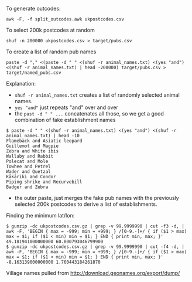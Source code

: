To generate outcodes:

```shell script
awk -F, -f split_outcodes.awk ukpostcodes.csv
```

To select 200k postcodes at random

```shell script
shuf -n 200000 ukpostcodes.csv > target/pubs.csv
```

To create a list of random pub names

```shell script
paste -d "," <(paste -d " " <(shuf -r animal_names.txt) <(yes "and") <(shuf -r animal_names.txt) | head -200000) target/pubs.csv > target/named_pubs.csv
```

Explanation: 
- `shuf -r animal_names.txt` creates a list of randomly selected animal names.
- `yes "and"` just repeats "and" over and over
- the `past -d " " ...` concatenates all those, so we get a good combination of fake establishment names

```shell script
$ paste -d " " <(shuf -r animal_names.txt) <(yes "and") <(shuf -r animal_names.txt) | head -10
Flameback and Asiatic leopard
Guillemot and Magpie
Zebra and White ibis
Wallaby and Rabbit
Polecat and Mole
Towhee and Petrel
Wader and Quetzal
Kākāriki and Condor
Piping shrike and Recurvebill
Badger and Zebra
```

- the outer paste, just merges the fake pub names with the previously selected 200k postcodes to derive a list of establishments.

Finding the minimum lat/lon:

```shell script
$ gunzip -dc ukpostcodes.csv.gz | grep -v 99.9999990 | cut -f3 -d, | awk -F, 'BEGIN { max = -999; min = +999; } /[0-9.-]+/ { if ($1 > max) max = $1; if ($1 < min) min = $1; } END { print min, max; }'
49.181941000000000 60.800793046799900
$ gunzip -dc ukpostcodes.csv.gz | grep -v 99.9999990 | cut -f4 -d, | awk -F, 'BEGIN { max = -999; min = +999; } /[0-9.-]+/ { if ($1 > max) max = $1; if ($1 < min) min = $1; } END { print min, max; }'
-8.163139000000000 1.760443184261870
```

Village names pulled from http://download.geonames.org/export/dump/